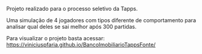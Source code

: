 Projeto realizado para o processo seletivo da Tapps.

Uma simulação de 4 jogadores com tipos diferente de comportamento para analisar qual deles se sai melhor após 300 partidas. 

Para visualizar o projeto basta acessar:
https://viniciuspfaria.github.io/BancoImobiliarioTappsFonte/
